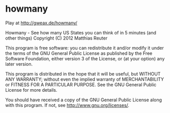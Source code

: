 howmany
=======

Play at http://gweax.de/howmany/


Howmany - See how many US States you can think of in 5 minutes (and other things)
Copyright (C) 2012 Matthias Reuter

This program is free software: you can redistribute it and/or modify
it under the terms of the GNU General Public License as published by
the Free Software Foundation, either version 3 of the License, or
(at your option) any later version.

This program is distributed in the hope that it will be useful,
but WITHOUT ANY WARRANTY; without even the implied warranty of
MERCHANTABILITY or FITNESS FOR A PARTICULAR PURPOSE.  See the
GNU General Public License for more details.

You should have received a copy of the GNU General Public License
along with this program.  If not, see <http://www.gnu.org/licenses/>.
